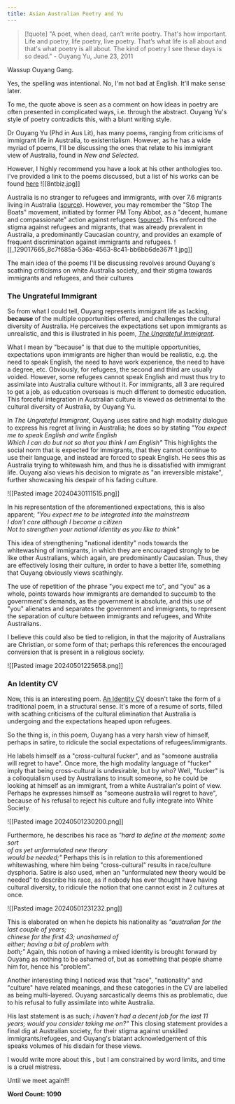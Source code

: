 ```yaml
---
title: Asian Australian Poetry and Yu
---
```


> [!quote] "A poet, when dead, can’t write poetry. That's how important. Life and poetry, life poetry, live poetry. That’s what life is all about and that's what poetry is all about. The kind of poetry I see these days is so dead." - Ouyang Yu, June 23, 2011

Wassup Ouyang Gang.

Yes, the spelling was intentional. No, I'm not bad at English. It'll make sense later.

To me, the quote above is seen as a comment on how ideas in poetry are often presented in complicated ways, i.e. through the abstract. Ouyang Yu's style of poetry contradicts this, with a blunt writing style. 

Dr Ouyang Yu (Phd in Aus Lit), has many poems, ranging from criticisms of immigrant life in Australia, to existentialism. However, as he has a wide myriad of poems, I'll be discussing the ones that relate to his immigrant view of Australia, found in *New and Selected*.

However, I highly recommend you have a look at his other anthologies too. I've provided a link to the poems discussed, but a list of his works can be found [here](https://www.poetryinternational.com/en/poets-poems/poets/poet/102-684_Yu)
![[8ntbiz.jpg]]

Australia is no stranger to refugees and immigrants, with over 7.6 migrants living in Australia ([source](https://www.abs.gov.au/statistics/people/population/migration-australia/latest-release)). However, you may remember the "Stop The Boats" movement, initiated by former PM Tony Abbot, as a "decent, humane and compassionate" action against refugees ([source](https://www.bbc.com/news/world-australia-64898507)). This enforced the stigma against refugees and migrants, that was already prevalent in Australia, a predominantly Caucasian country, and provides an example of frequent discrimination against immigrants and refugees.
![[_129017665_8c7f685a-536a-4563-8c41-bb6bb6de367f 1.jpg]]

The main idea of the poems I'll be discussing revolves around Ouyang's scathing criticisms on white Australia society, and their stigma towards immigrants and refugees, and their cultures
### The Ungrateful Immigrant

So from what I could tell, Ouyang represents immigrant life as lacking, **because** of the multiple opportunities offered, and challenges the cultural diversity of Australia. He perceives the expectations set upon immigrants as unrealistic, and this is illustrated in his poem, [*The Ungrateful Immigrant*](https://www.poetryinternational.com/en/poets-poems/poems/poem/103-825_THE-UNGRATEFUL-IMMIGRANT).

What I mean by "because" is that due to the multiple opportunities, expectations upon immigrants are higher than would be realistic, e.g. the need to speak English, the need to have work experience, the need to have a degree, etc. Obviously, for refugees, the second and third are usually voided. However, some refugees cannot speak English and must thus try to assimilate into Australia culture without it. For immigrants, all 3 are required to get a job, as education overseas is much different to domestic education.
This forceful integration in Australian culture is viewed as detrimental to the cultural diversity of Australia, by Ouyang Yu.

In *The Ungrateful Immigrant*, Ouyang uses satire and high modality dialogue to express his regret at living in Australia; he does so by stating *"You expect me to speak English and write English  
Which I can do but not so that you think I am English"*
This highlights the social norm that is expected for immigrants, that they cannot continue to use their language, and instead are forced to speak English. He sees this as Australia trying to whitewash him, and thus he is dissatisfied with immigrant life.
Ouyang also views his decision to migrate as "an irreversible mistake", further showcasing his despair of his fading culture.

![[Pasted image 20240430111515.png]]

In his representation of the aforementioned expectations, this is also apparent; 
*"You expect me to be integrated into the mainstream  
I don’t care although I become a citizen  
Not to strengthen your national identity as you like to think"*

This idea of strengthening "national identity" nods towards the whitewashing of immigrants, in which they are encouraged strongly to be like other Australians, which again, are predominantly Caucasian. Thus, they are effectively losing their culture, in order to have a better life, something that Ouyang obviously views scathingly. 

The use of repetition of the phrase "you expect me to", and "you" as a whole, points towards how immigrants are demanded to succumb to the government's demands, as the government is absolute, and this use of "you" alienates and separates the government and immigrants, to represent the separation of culture between immigrants and refugees, and White Australians.

I believe this could also be tied to religion, in that the majority of Australians are Christian, or some form of that; perhaps this references the encouraged conversion that is present in a religious society.

![[Pasted image 20240501225658.png]]
### An Identity CV

Now, this is an interesting poem. [An Identity CV](https://www.poetryinternational.com/en/poets-poems/poems/poem/103-817_AN-IDENTITY-CV) doesn't take the form of a traditional poem, in a structural sense. It's more of a resume of sorts, filled with scathing criticisms of the cultural elimination that Australia is undergoing and the expectations heaped upon refugees.

So the thing is, in this poem, Ouyang has a very harsh view of himself, perhaps in satire, to ridicule the social expectations of refugees/immigrants. 

He labels himself as a "cross-cultural fucker", and as "someone australia will regret to have". Once more, the high modality language of "fucker" imply that being cross-cultural is undesirable, but by who? Well, "fucker" is a colloquialism used by Australians to insult someone, so he could be looking at himself as an immigrant, from a white Australian's point of view. Perhaps he expresses himself as "someone australia will regret to have", because of his refusal to reject his culture and fully integrate into White Society.

![[Pasted image 20240501230200.png]]


Furthermore, he describes his race as 
*"hard to define at the moment; some sort  
of as yet unformulated new theory  
would be needed;"*
Perhaps this is in relation to this aforementioned whitewashing, where him being "cross-cultural" results in race/culture dysphoria. Satire is also used, when an "unformulated new theory would be needed" to describe his race, as if nobody has ever thought have having cultural diversity, to ridicule the notion that one cannot exist in 2 cultures at once.

![[Pasted image 20240501231232.png]]

This is elaborated on when he depicts his nationality as
*"australian for the last couple of years;  
chinese for the first 43; unashamed of  
either; having a bit of problem with  
both;"*
Again, this notion of having a mixed identity is brought forward by Ouyang as nothing to be ashamed of, but as something that people shame him for, hence his "problem". 

Another interesting thing I noticed was that "race", "nationality" and "culture" have related meanings, and these categories in the CV are labelled as being multi-layered. Ouyang sarcastically deems this as problematic, due to his refusal to fully assimilate into white Australia.

His last statement is as such;
*i haven’t had a decent job for the last 11  
years; would you consider taking me on?"* 
This closing statement provides a final dig at Australian society, for their stigma against unskilled immigrants/refugees, and Ouyang's blatant acknowledgement of this speaks volumes of his disdain for these views.


I would write more about this , but I am constrained by word limits, and time is a cruel mistress.

Until we meet again!!!

**Word Count: 1090**